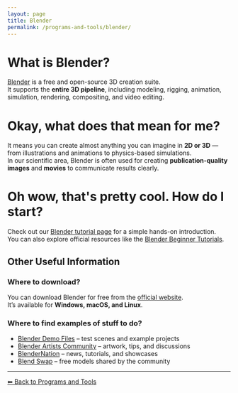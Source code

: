 ```yaml
---
layout: page
title: Blender
permalink: /programs-and-tools/blender/
---
```


# What is Blender?
[Blender](https://www.blender.org/) is a free and open-source 3D creation suite.  
It supports the **entire 3D pipeline**, including modeling, rigging, animation, simulation, rendering, compositing, and video editing.

# Okay, what does that mean for me?
It means you can create almost anything you can imagine in **2D or 3D** — from illustrations and animations to physics-based simulations.  
In our scientific area, Blender is often used for creating **publication-quality images** and **movies** to communicate results clearly.

# Oh wow, that's pretty cool. How do I start?
Check out our [Blender tutorial page](/tutorials/blender-tutorial.md) for a simple hands-on introduction.  
You can also explore official resources like the [Blender Beginner Tutorials](https://www.blender.org/support/tutorials/).

## Other Useful Information
### Where to download?
You can download Blender for free from the [official website](https://www.blender.org/download/).  
It’s available for **Windows, macOS, and Linux**.

### Where to find examples of stuff to do?
- [Blender Demo Files](https://www.blender.org/download/demo-files/) – test scenes and example projects  
- [Blender Artists Community](https://blenderartists.org/) – artwork, tips, and discussions  
- [BlenderNation](https://www.blendernation.com/) – news, tutorials, and showcases  
- [Blend Swap](https://www.blendswap.com/) – free models shared by the community  

---


[⬅ Back to Programs and Tools](/programs-and-tools/index.md)
